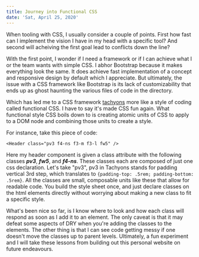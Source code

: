 ```yaml
---
title: Journey into Functional CSS
date: 'Sat, April 25, 2020'
---
```


When tooling with CSS, I usually consider a couple of points. First how fast can I implement the vision I have in my head with a specific tool? And second will acheiving the first goal lead to conflicts down the line?

With the first point, I wonder if I need a framework or if I can achieve what I or the team wants with simple CSS. I abhor Bootstrap because it makes everything look the same. It does achieve fast implementation of a concept and responsive design by default which I appreciate. But ultimately, the issue with a CSS framework like Bootstrap is its lack of customizability that ends up as ghost haunting the various files of code in the directory.

Which has led me to a CSS framework [tachyons](https://tachyons.io) more like a style of coding called functional CSS. I have to say it's made CSS fun again. What functional style CSS boils down to is creating atomic units of CSS to apply to a DOM node and combining those units to create a style.

For instance, take this piece of code:

```
<Header class="pv3 f4-ns f3-m f3-l fw5" />

```

Here my header component is given a class attribute with the following classes **_pv3_**, **_fw5_**, and **_f4-ns_**. These classes each are composed of just one css declaration. Let's take "pv3", pv3 in Tachyons stands for padding vertical 3rd step, which translates to `{padding-top: .5rem; padding-bottom: .5rem}`. All the classes are small, composable units like these that allow for readable code. You build the style sheet once, and just declare classes on the html elements directly without worrying about making a new class to fit a specific style.

What's been nice so far, is I know where to look and how each class will respond as soon as I add it to an element. The only caveat is that it may defeat some aspects of DRY when you're adding the classes to the elements. The other thing is that I can see code getting messy if one doesn't move the classes up to parent levels. Ultimately, a fun experiment and I will take these lessons from building out this personal website on future endeavours.
